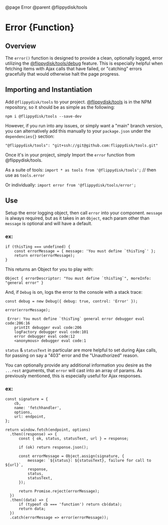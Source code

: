 @page Error
@parent @flippydisk/tools

# Error {Function}

## Overview
The `error()` function is designed to provide a clean, optionally logged, error utilizing the
[@flippydisk/tools/debug](https://github.com/flippydisk/tools/src/debug) feature. This is especially helpful when
fetching items with Ajax calls that have failed, or "catching" errors gracefully that would otherwise halt the page
progress.

## Importing and Instantiation
Add `@flippydisk/tools` to your project. [@flippydisk/tools](https://github.com/flippydisk/tools) is in the NPM
repository, so it should be as simple as the following:

`npm i @flippydisk/tools --save-dev`

However, if you run into any issues, or simply want a "main" branch version, you can alternatively add this
manually to your `package.json` under the `dependencies{}` section:

`"@flippydisk/tools": "git+ssh://git@github.com:flippydisk/tools.git"`

Once it's in your project, simply Import the `error` function from @flippydisk/tools.

As a suite of tools:
`import * as tools from '@flippydisk/tools';` // then use as `tools.error`

Or individually:
`import error from '@flippydisk/tools/error';`

## Use
Setup the error logging object, then call `error` into your component. `message` is always required, but as it takes in an
`Object`, each param other than `message` is optional and will have a default.

### ex:
```
if (thisTing === undefined) {
    const errorMessage = { message: 'You must define `thisTing`' };
    return error(errorMessage);
}
```

This returns an Object for you to play with:
```
Object { errorDescriptor: "You must define `thisTing`", moreInfo: "general error" }
```

And, if `Debug` is on, logs the error to the console with a stack trace:

```
const debug = new Debug({ debug: true, control: 'Error' });

error(errorMessage);

 Error: You must define `thisTing` general error debugger eval code:206:16
    printIt debugger eval code:206
    logFactory debugger eval code:101
    error debugger eval code:12
    <anonymous> debugger eval code:1
```

`status` & `statusText` in particular are more helpful to set during Ajax calls, for passing on say a "403" error and
the "Unauthorized" reason.

You can optionally provide any additional information you desire as the `...rest` arguments, that `error` will
cast into an array of params. As previously mentioned, this is especially useful for Ajax responses.

### ex:
```
const signature = {
    cb,
    name: 'fetchhandler',
    options,
    url: endpoint,
};

return window.fetch(endpoint, options)
  .then((response) => {
      const { ok, status, statusText, url } = response;

      if (ok) return response.json();

      const errorMessage = Object.assign(signature, {
          message: `${status}: ${statusText}, failure for call to ${url}`,
          response,
          status,
          statusText,
      });

      return Promise.reject(errorMessage);
  })
  .then((data) => {
      if (typeof cb === 'function') return cb(data);
      return data;
  })
  .catch(errorMessage => error(errorMessage));
```
